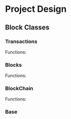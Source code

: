 # Project Design
## Block Classes
### Transactions
Functions:

### Blocks
Functions:

### BlockChain
Functions:

### Base
